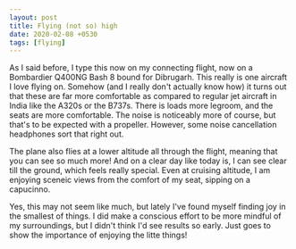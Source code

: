 ```yaml
---
layout: post
title: Flying (not so) high
date: 2020-02-08 +0530
tags: [flying]
---
```

As I said before, I type this now on my connecting flight, now on a Bombardier Q400NG Bash 8 bound for Dibrugarh. This really is one aircraft I love flying on. Somehow (and I really don't actually know how) it turns out that these are far more comfortable as compared to regular jet aircraft in India like the A320s or the B737s. There is loads more legroom, and the seats are more comfortable. The noise is noticeably more of course, but that's to be expected with a propeller. However, some noise cancellation headphones sort that right out.

The plane also flies at a lower altitude all through the flight, meaning that you can see so much more! And on a clear day like today is, I can see clear till the ground, which feels really special. Even at cruising altitude, I am enjoying sceneic views from the comfort of my seat, sipping on a capucinno.

Yes, this may not seem like much, but lately I've found myself finding joy in the smallest of things. I did make a conscious effort to be more mindful of my surroundings, but I didn't think I'd see results so early. Just goes to show the importance of enjoying the litte things!

